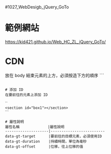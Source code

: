 #1027_WebDesigb_jQuery_GoTo

# 範例網站
https://kid421.github.io/Web_HC_ZL_jQuery_GoTo/

# CDN
放在 body 結束元素的上方，必須按造下方的順序
ˋˋˋ
<!-- jQuery CDN -->
<script src="https://ajax.googleapis.com/ajax/libs/jquery/3.5.1/jquery.min.js"></script>

<!-- 前往元素 js -->
<script src="https://github.com/KID421/Web_HC_ZL_jQuery_GoTo/blob/main/goTo.js"></script>

```

# 添加 ID
在要前往的元素上添加 ID

ˋˋ
<section id="box1"></section>
ˋˋˋ

# 屬性說明
屬性名稱             |屬性說明
--------------------|-------------------------
data-gt-target      |要前往的目標元素，必須使用ID
data-gt-duration    |持續時間，單位為毫秒
data-gt-offset      |位移，往上位移的值
